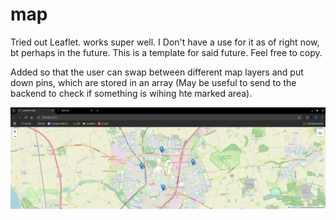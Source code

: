 # map
Tried out Leaflet. works super well. I Don't have a use for it as of right now, bt perhaps in the future. This is a template for said future. Feel free to copy.

Added so that the user can swap between different map layers and put down pins, which are stored in an array (May be useful to send to the backend to check if something is wihing hte marked area).

![alt text](image.png)
